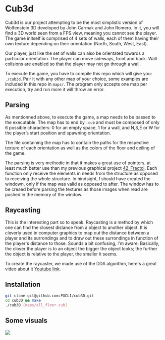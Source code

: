 # Cub3d

Cub3d is our project attempting to be the most simplistic version of Wolfenstein 3D developed by John Carmak and John Romero. In it, you will find a 3D world seen from a FPS view, meaning you cannot see the player. The game initself is comprised of 4 sets of walls, each of them having their own texture depending on their orientation (North, South, West, East).<br />

Our player, just like the set of walls can also be orientated towards a particular orientation. The player can move sideways, front and back. Wall colisions are enabled so that the player may not go through a wall.<br />

To execute the game, you have to compile this repo which will give you: `./cub3d`. Pair it with any other map of your choice, some examples are included in this repo in `maps/`. The program only accepts one map per execution, try and run more it will throw an error.<br />

## Parsing

As mentionned above, to execute the game, a map needs to be passed to the executable. The map has to end by `.cub` and must be composed of only 6 possible characters: 0 for an empty space, 1 for a wall, and N,S,E or W for the player’s start position and spawning orientation.

The file containing the map has to contain the paths for the respective texture of each orientation as well as the colors of the floor and ceiling of the game.

The parsing is very methodic in that it makes a great use of pointers, at least much better use than my previous graphical project [42_Fractol](https://github.com/PGCL1/42_Fractol). Each function only receive the elements in needs from the structure as opposed to receiving the whole structure. In hindsight, I should have created the windown, only if the map was valid as opposed to after. The window has to be creaed before parsing the textures as those images when read are pushed in the memory of the window.

## Raycasting

This is the interesting part so to speak. Raycasting is a method by which one can find the closest distance from a object to another object. It is cleverly used in computer graphics to map out the distance between a player and its surrondings and to draw out these surrondings in function of the player's distance to those. Sounds a bit confusing, I'm aware. Basically, the closer the player is to an object the bigger the object looks; the further the object is relative to the player, the smaller it seems.

To create the raycaster, we made use of the DDA algorithm, here's a great video about it [Youtube link](https://www.youtube.com/watch?v=W5P8GlaEOSI).

## Installation

```bash
git clone git@github.com:PGCL1/cub3D.git
cd cub3D && make
./cub3D [maps/all_floor.cub]
```
## Some visuals 

![](gif/cub3d.gif)
